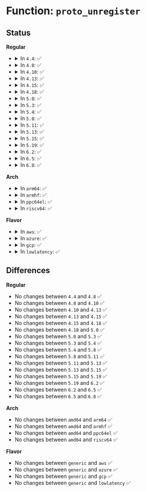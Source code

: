 # Function: <code>proto_unregister</code>

## Status
<b>Regular</b>
<ul>
<li>
<details>
<summary>In <code>4.4</code>: ✅</summary>

```c
void proto_unregister(struct proto *prot);
```

**Collision:** Unique Global

**Inline:** No

**Transformation:** False

**Instances:**

```
In net/core/sock.c (ffffffff81702100)
Location: net/core/sock.c:2888
Inline: False
Direct callers:
  - net/ipv4/udplite.c:udplite4_register
  - net/unix/af_unix.c:af_unix_exit
  - net/packet/af_packet.c:packet_exit
```
**Symbols:**

```
ffffffff81702100-ffffffff817021f7: proto_unregister (STB_GLOBAL)
```
</details>
</li>
<li>
<details>
<summary>In <code>4.8</code>: ✅</summary>

```c
void proto_unregister(struct proto *prot);
```

**Collision:** Unique Global

**Inline:** No

**Transformation:** False

**Instances:**

```
In net/core/sock.c (ffffffff81769310)
Location: net/core/sock.c:2956
Inline: False
Direct callers:
  - net/ipv4/udplite.c:udplite4_register
  - net/unix/af_unix.c:af_unix_exit
  - net/packet/af_packet.c:packet_exit
```
**Symbols:**

```
ffffffff81769310-ffffffff81769407: proto_unregister (STB_GLOBAL)
```
</details>
</li>
<li>
<details>
<summary>In <code>4.10</code>: ✅</summary>

```c
void proto_unregister(struct proto *prot);
```

**Collision:** Unique Global

**Inline:** No

**Transformation:** False

**Instances:**

```
In net/core/sock.c (ffffffff81796220)
Location: net/core/sock.c:2978
Inline: False
Direct callers:
  - net/ipv4/udplite.c:udplite4_register
  - net/unix/af_unix.c:af_unix_exit
  - net/packet/af_packet.c:packet_exit
```
**Symbols:**

```
ffffffff81796220-ffffffff81796317: proto_unregister (STB_GLOBAL)
```
</details>
</li>
<li>
<details>
<summary>In <code>4.13</code>: ✅</summary>

```c
void proto_unregister(struct proto *prot);
```

**Collision:** Unique Global

**Inline:** No

**Transformation:** False

**Instances:**

```
In net/core/sock.c (ffffffff817b4400)
Location: net/core/sock.c:3160
Inline: False
Direct callers:
  - net/ipv4/udplite.c:udplite4_register
  - net/unix/af_unix.c:af_unix_exit
  - net/packet/af_packet.c:packet_exit
```
**Symbols:**

```
ffffffff817b4400-ffffffff817b44f3: proto_unregister (STB_GLOBAL)
```
</details>
</li>
<li>
<details>
<summary>In <code>4.15</code>: ✅</summary>

```c
void proto_unregister(struct proto *prot);
```

**Collision:** Unique Global

**Inline:** No

**Transformation:** False

**Instances:**

```
In net/core/sock.c (ffffffff8182c650)
Location: net/core/sock.c:3199
Inline: False
Direct callers:
  - net/ipv4/udplite.c:udplite4_register
  - net/unix/af_unix.c:af_unix_exit
  - net/packet/af_packet.c:packet_exit
```
**Symbols:**

```
ffffffff8182c650-ffffffff8182c743: proto_unregister (STB_GLOBAL)
```
</details>
</li>
<li>
<details>
<summary>In <code>4.18</code>: ✅</summary>

```c
void proto_unregister(struct proto *prot);
```

**Collision:** Unique Global

**Inline:** No

**Transformation:** False

**Instances:**

```
In net/core/sock.c (ffffffff818767c0)
Location: net/core/sock.c:3312
Inline: False
Direct callers:
  - net/ipv4/udplite.c:udplite4_register
  - net/ipv4/af_inet.c:inet_init
  - net/ipv4/af_inet.c:inet_init
  - net/ipv4/af_inet.c:inet_init
  - net/unix/af_unix.c:af_unix_exit
  - net/ipv6/af_inet6.c:inet6_init
  - net/ipv6/af_inet6.c:inet6_init
  - net/ipv6/af_inet6.c:inet6_init
  - net/ipv6/af_inet6.c:inet6_init
  - net/ipv6/af_inet6.c:inet6_init
  - net/packet/af_packet.c:packet_exit
  - net/xdp/xsk.c:xsk_init
```
**Symbols:**

```
ffffffff818767c0-ffffffff818768b3: proto_unregister (STB_GLOBAL)
```
</details>
</li>
<li>
<details>
<summary>In <code>5.0</code>: ✅</summary>

```c
void proto_unregister(struct proto *prot);
```

**Collision:** Unique Global

**Inline:** No

**Transformation:** False

**Instances:**

```
In net/core/sock.c (ffffffff818970d0)
Location: net/core/sock.c:3263
Inline: False
Direct callers:
  - net/ipv4/udplite.c:udplite4_register
  - net/ipv4/af_inet.c:inet_init
  - net/ipv4/af_inet.c:inet_init
  - net/ipv4/af_inet.c:inet_init
  - net/unix/af_unix.c:af_unix_exit
  - net/ipv6/af_inet6.c:inet6_init
  - net/ipv6/af_inet6.c:inet6_init
  - net/ipv6/af_inet6.c:inet6_init
  - net/ipv6/af_inet6.c:inet6_init
  - net/ipv6/af_inet6.c:inet6_init
  - net/packet/af_packet.c:packet_exit
  - net/xdp/xsk.c:xsk_init
```
**Symbols:**

```
ffffffff818970d0-ffffffff818971c3: proto_unregister (STB_GLOBAL)
```
</details>
</li>
<li>
<details>
<summary>In <code>5.3</code>: ✅</summary>

```c
void proto_unregister(struct proto *prot);
```

**Collision:** Unique Global

**Inline:** No

**Transformation:** False

**Instances:**

```
In net/core/sock.c (ffffffff818e13b0)
Location: net/core/sock.c:3422
Inline: False
Direct callers:
  - net/ipv4/udplite.c:udplite4_register
  - net/ipv4/af_inet.c:inet_init
  - net/ipv4/af_inet.c:inet_init
  - net/ipv4/af_inet.c:inet_init
  - net/unix/af_unix.c:af_unix_exit
  - net/ipv6/af_inet6.c:inet6_init
  - net/ipv6/af_inet6.c:inet6_init
  - net/ipv6/af_inet6.c:inet6_init
  - net/ipv6/af_inet6.c:inet6_init
  - net/ipv6/af_inet6.c:inet6_init
  - net/packet/af_packet.c:packet_init
  - net/packet/af_packet.c:packet_exit
  - net/xdp/xsk.c:xsk_init
```
**Symbols:**

```
ffffffff818e13b0-ffffffff818e14a1: proto_unregister (STB_GLOBAL)
```
</details>
</li>
<li>
<details>
<summary>In <code>5.4</code>: ✅</summary>

```c
void proto_unregister(struct proto *prot);
```

**Collision:** Unique Global

**Inline:** No

**Transformation:** False

**Instances:**

```
In net/core/sock.c (ffffffff81913570)
Location: net/core/sock.c:3437
Inline: False
Direct callers:
  - net/ipv4/udplite.c:udplite4_register
  - net/ipv4/af_inet.c:inet_init
  - net/ipv4/af_inet.c:inet_init
  - net/ipv4/af_inet.c:inet_init
  - net/unix/af_unix.c:af_unix_exit
  - net/ipv6/af_inet6.c:inet6_init
  - net/ipv6/af_inet6.c:inet6_init
  - net/ipv6/af_inet6.c:inet6_init
  - net/ipv6/af_inet6.c:inet6_init
  - net/ipv6/af_inet6.c:inet6_init
  - net/packet/af_packet.c:packet_init
  - net/packet/af_packet.c:packet_exit
  - net/xdp/xsk.c:xsk_init
```
**Symbols:**

```
ffffffff81913570-ffffffff81913661: proto_unregister (STB_GLOBAL)
```
</details>
</li>
<li>
<details>
<summary>In <code>5.8</code>: ✅</summary>

```c
void proto_unregister(struct proto *prot);
```

**Collision:** Unique Global

**Inline:** No

**Transformation:** False

**Instances:**

```
In net/core/sock.c (ffffffff819e5310)
Location: net/core/sock.c:3576
Inline: False
Direct callers:
  - net/ipv4/udplite.c:udplite4_register
  - net/ipv4/af_inet.c:inet_init
  - net/ipv4/af_inet.c:inet_init
  - net/ipv4/af_inet.c:inet_init
  - net/unix/af_unix.c:af_unix_exit
  - net/ipv6/af_inet6.c:inet6_init
  - net/ipv6/af_inet6.c:inet6_init
  - net/ipv6/af_inet6.c:inet6_init
  - net/ipv6/af_inet6.c:inet6_init
  - net/ipv6/af_inet6.c:inet6_init
  - net/packet/af_packet.c:packet_init
  - net/packet/af_packet.c:packet_exit
  - net/xdp/xsk.c:xsk_init
  - net/mptcp/protocol.c:mptcp_proto_v6_init
```
**Symbols:**

```
ffffffff819e5310-ffffffff819e53f6: proto_unregister (STB_GLOBAL)
```
</details>
</li>
<li>
<details>
<summary>In <code>5.11</code>: ✅</summary>

```c
void proto_unregister(struct proto *prot);
```

**Collision:** Unique Global

**Inline:** No

**Transformation:** False

**Instances:**

```
In net/core/sock.c (ffffffff819e4c10)
Location: net/core/sock.c:3528
Inline: False
Direct callers:
  - net/ipv4/udplite.c:udplite4_register
  - net/ipv4/af_inet.c:inet_init
  - net/ipv4/af_inet.c:inet_init
  - net/ipv4/af_inet.c:inet_init
  - net/unix/af_unix.c:af_unix_exit
  - net/ipv6/af_inet6.c:inet6_init
  - net/ipv6/af_inet6.c:inet6_init
  - net/ipv6/af_inet6.c:inet6_init
  - net/ipv6/af_inet6.c:inet6_init
  - net/ipv6/af_inet6.c:inet6_init
  - net/packet/af_packet.c:packet_init
  - net/packet/af_packet.c:packet_exit
  - net/xdp/xsk.c:xsk_init
  - net/mptcp/protocol.c:mptcp_proto_v6_init
```
**Symbols:**

```
ffffffff819e4c10-ffffffff819e4cf6: proto_unregister (STB_GLOBAL)
```
</details>
</li>
<li>
<details>
<summary>In <code>5.13</code>: ✅</summary>

```c
void proto_unregister(struct proto *prot);
```

**Collision:** Unique Global

**Inline:** No

**Transformation:** False

**Instances:**

```
In net/core/sock.c (ffffffff819caa70)
Location: net/core/sock.c:3563
Inline: False
Direct callers:
  - net/ipv4/udplite.c:udplite4_register
  - net/ipv4/af_inet.c:inet_init
  - net/ipv4/af_inet.c:inet_init
  - net/ipv4/af_inet.c:inet_init
  - net/unix/af_unix.c:af_unix_exit
  - net/ipv6/af_inet6.c:inet6_init
  - net/ipv6/af_inet6.c:inet6_init
  - net/ipv6/af_inet6.c:inet6_init
  - net/ipv6/af_inet6.c:inet6_init
  - net/ipv6/af_inet6.c:inet6_init
  - net/packet/af_packet.c:packet_init
  - net/packet/af_packet.c:packet_exit
  - net/xdp/xsk.c:xsk_init
  - net/mptcp/protocol.c:mptcp_proto_v6_init
```
**Symbols:**

```
ffffffff819caa70-ffffffff819cab56: proto_unregister (STB_GLOBAL)
```
</details>
</li>
<li>
<details>
<summary>In <code>5.15</code>: ✅</summary>

```c
void proto_unregister(struct proto *prot);
```

**Collision:** Unique Global

**Inline:** No

**Transformation:** False

**Instances:**

```
In net/core/sock.c (ffffffff81a7a0a0)
Location: net/core/sock.c:3689
Inline: False
Direct callers:
  - net/ipv4/udplite.c:udplite4_register
  - net/ipv4/af_inet.c:inet_init
  - net/ipv4/af_inet.c:inet_init
  - net/ipv4/af_inet.c:inet_init
  - net/unix/af_unix.c:af_unix_exit
  - net/unix/af_unix.c:af_unix_exit
  - net/ipv6/af_inet6.c:inet6_init
  - net/ipv6/af_inet6.c:inet6_init
  - net/ipv6/af_inet6.c:inet6_init
  - net/ipv6/af_inet6.c:inet6_init
  - net/ipv6/af_inet6.c:inet6_init
  - net/packet/af_packet.c:packet_init
  - net/packet/af_packet.c:packet_exit
  - net/xdp/xsk.c:xsk_init
  - net/mptcp/protocol.c:mptcp_proto_v6_init
```
**Symbols:**

```
ffffffff81a7a0a0-ffffffff81a7a186: proto_unregister (STB_GLOBAL)
```
</details>
</li>
<li>
<details>
<summary>In <code>5.19</code>: ✅</summary>

```c
void proto_unregister(struct proto *prot);
```

**Collision:** Unique Global

**Inline:** No

**Transformation:** False

**Instances:**

```
In net/core/sock.c (ffffffff81bed9e0)
Location: net/core/sock.c:3849
Inline: False
Direct callers:
  - net/ipv4/udplite.c:udplite4_register
  - net/ipv4/af_inet.c:inet_init
  - net/ipv4/af_inet.c:inet_init
  - net/ipv4/af_inet.c:inet_init
  - net/unix/af_unix.c:af_unix_exit
  - net/unix/af_unix.c:af_unix_exit
  - net/ipv6/af_inet6.c:inet6_init
  - net/ipv6/af_inet6.c:inet6_init
  - net/ipv6/af_inet6.c:inet6_init
  - net/ipv6/af_inet6.c:inet6_init
  - net/ipv6/af_inet6.c:inet6_init
  - net/packet/af_packet.c:packet_init
  - net/packet/af_packet.c:packet_exit
  - net/xdp/xsk.c:xsk_init
  - net/mptcp/protocol.c:mptcp_proto_v6_init
  - net/mctp/af_mctp.c:mctp_exit
  - net/mctp/af_mctp.c:mctp_init
```
**Symbols:**

```
ffffffff81bed9e0-ffffffff81bedad0: proto_unregister (STB_GLOBAL)
```
</details>
</li>
<li>
<details>
<summary>In <code>6.2</code>: ✅</summary>

```c
void proto_unregister(struct proto *prot);
```

**Collision:** Unique Global

**Inline:** No

**Transformation:** False

**Instances:**

```
In net/core/sock.c (ffffffff81d99fe0)
Location: net/core/sock.c:3944
Inline: False
Direct callers:
  - net/ipv4/udplite.c:udplite4_register
  - net/ipv4/af_inet.c:inet_init
  - net/ipv4/af_inet.c:inet_init
  - net/ipv4/af_inet.c:inet_init
  - net/unix/af_unix.c:af_unix_exit
  - net/unix/af_unix.c:af_unix_exit
  - net/unix/af_unix.c:af_unix_init
  - net/ipv6/af_inet6.c:inet6_init
  - net/ipv6/af_inet6.c:inet6_init
  - net/ipv6/af_inet6.c:inet6_init
  - net/ipv6/af_inet6.c:inet6_init
  - net/ipv6/af_inet6.c:inet6_init
  - net/ipv6/af_inet6.c:inet6_init
  - net/packet/af_packet.c:packet_init
  - net/packet/af_packet.c:packet_exit
  - net/xdp/xsk.c:xsk_init
  - net/mptcp/protocol.c:mptcp_proto_v6_init
  - net/mctp/af_mctp.c:mctp_exit
  - net/mctp/af_mctp.c:mctp_init
```
**Symbols:**

```
ffffffff81d99fe0-ffffffff81d9a0d0: proto_unregister (STB_GLOBAL)
```
</details>
</li>
<li>
<details>
<summary>In <code>6.5</code>: ✅</summary>

```c
void proto_unregister(struct proto *prot);
```

**Collision:** Unique Global

**Inline:** No

**Transformation:** False

**Instances:**

```
In net/core/sock.c (ffffffff81e08710)
Location: net/core/sock.c:3975
Inline: False
Direct callers:
  - net/ipv4/udplite.c:udplite4_register
  - net/ipv4/af_inet.c:inet_init
  - net/ipv4/af_inet.c:inet_init
  - net/ipv4/af_inet.c:inet_init
  - net/unix/af_unix.c:af_unix_exit
  - net/unix/af_unix.c:af_unix_exit
  - net/unix/af_unix.c:af_unix_init
  - net/ipv6/af_inet6.c:inet6_init
  - net/ipv6/af_inet6.c:inet6_init
  - net/ipv6/af_inet6.c:inet6_init
  - net/ipv6/af_inet6.c:inet6_init
  - net/ipv6/af_inet6.c:inet6_init
  - net/ipv6/af_inet6.c:inet6_init
  - net/packet/af_packet.c:packet_init
  - net/packet/af_packet.c:packet_exit
  - net/xdp/xsk.c:xsk_init
  - net/mptcp/protocol.c:mptcp_proto_v6_init
  - net/mctp/af_mctp.c:mctp_exit
  - net/mctp/af_mctp.c:mctp_init
```
**Symbols:**

```
ffffffff81e08710-ffffffff81e08800: proto_unregister (STB_GLOBAL)
```
</details>
</li>
<li>
<details>
<summary>In <code>6.8</code>: ✅</summary>

```c
void proto_unregister(struct proto *prot);
```

**Collision:** Unique Global

**Inline:** No

**Transformation:** False

**Instances:**

```
In net/core/sock.c (ffffffff81ec5180)
Location: net/core/sock.c:3983
Inline: False
Direct callers:
  - net/ipv4/udplite.c:udplite4_register
  - net/ipv4/af_inet.c:inet_init
  - net/ipv4/af_inet.c:inet_init
  - net/ipv4/af_inet.c:inet_init
  - net/unix/af_unix.c:af_unix_init
  - net/ipv6/af_inet6.c:inet6_init
  - net/ipv6/af_inet6.c:inet6_init
  - net/ipv6/af_inet6.c:inet6_init
  - net/ipv6/af_inet6.c:inet6_init
  - net/ipv6/af_inet6.c:inet6_init
  - net/ipv6/af_inet6.c:inet6_init
  - net/packet/af_packet.c:packet_init
  - net/packet/af_packet.c:packet_exit
  - net/xdp/xsk.c:xsk_init
  - net/mptcp/protocol.c:mptcp_proto_v6_init
  - net/mctp/af_mctp.c:mctp_exit
  - net/mctp/af_mctp.c:mctp_init
```
**Symbols:**

```
ffffffff81ec5180-ffffffff81ec5270: proto_unregister (STB_GLOBAL)
```
</details>
</li>
</ul>
<b>Arch</b>
<ul>
<li>
<details>
<summary>In <code>arm64</code>: ✅</summary>

```c
void proto_unregister(struct proto *prot);
```

**Collision:** Unique Global

**Inline:** No

**Transformation:** False

**Instances:**

```
In net/core/sock.c (ffff800010bac2f0)
Location: net/core/sock.c:3437
Inline: False
Direct callers:
  - net/ipv4/udplite.c:udplite4_register
  - net/ipv4/af_inet.c:inet_init
  - net/ipv4/af_inet.c:inet_init
  - net/ipv4/af_inet.c:inet_init
  - net/unix/af_unix.c:af_unix_exit
  - net/ipv6/af_inet6.c:inet6_init
  - net/ipv6/af_inet6.c:inet6_init
  - net/ipv6/af_inet6.c:inet6_init
  - net/ipv6/af_inet6.c:inet6_init
  - net/ipv6/af_inet6.c:inet6_init
  - net/packet/af_packet.c:packet_init
  - net/packet/af_packet.c:packet_exit
  - net/xdp/xsk.c:xsk_init
```
**Symbols:**

```
ffff800010bac2f0-ffff800010bac3e0: proto_unregister (STB_GLOBAL)
```
</details>
</li>
<li>
<details>
<summary>In <code>armhf</code>: ✅</summary>

```c
void proto_unregister(struct proto *prot);
```

**Collision:** Unique Global

**Inline:** No

**Transformation:** False

**Instances:**

```
In net/core/sock.c (c0cc9958)
Location: net/core/sock.c:3437
Inline: False
Direct callers:
  - net/ipv4/udplite.c:udplite4_register
  - net/ipv4/af_inet.c:inet_init
  - net/ipv4/af_inet.c:inet_init
  - net/ipv4/af_inet.c:inet_init
  - net/unix/af_unix.c:af_unix_exit
  - net/ipv6/af_inet6.c:inet6_init
  - net/ipv6/af_inet6.c:inet6_init
  - net/ipv6/af_inet6.c:inet6_init
  - net/ipv6/af_inet6.c:inet6_init
  - net/ipv6/af_inet6.c:inet6_init
  - net/packet/af_packet.c:packet_init
  - net/packet/af_packet.c:packet_exit
  - net/xdp/xsk.c:xsk_init
```
**Symbols:**

```
c0cc9958-c0cc9a28: proto_unregister (STB_GLOBAL)
```
</details>
</li>
<li>
<details>
<summary>In <code>ppc64el</code>: ✅</summary>

```c
void proto_unregister(struct proto *prot);
```

**Collision:** Unique Global

**Inline:** No

**Transformation:** False

**Instances:**

```
In net/core/sock.c (c000000000c81460)
Location: net/core/sock.c:3437
Inline: False
Direct callers:
  - net/ipv4/udplite.c:udplite4_register
  - net/ipv4/af_inet.c:inet_init
  - net/ipv4/af_inet.c:inet_init
  - net/ipv4/af_inet.c:inet_init
  - net/unix/af_unix.c:af_unix_exit
  - net/ipv6/af_inet6.c:inet6_init
  - net/ipv6/af_inet6.c:inet6_init
  - net/ipv6/af_inet6.c:inet6_init
  - net/ipv6/af_inet6.c:inet6_init
  - net/ipv6/af_inet6.c:inet6_init
  - net/packet/af_packet.c:packet_init
  - net/packet/af_packet.c:packet_exit
  - net/xdp/xsk.c:xsk_init
```
**Symbols:**

```
c000000000c81460-c000000000c815cc: proto_unregister (STB_GLOBAL)
```
</details>
</li>
<li>
<details>
<summary>In <code>riscv64</code>: ✅</summary>

```c
void proto_unregister(struct proto *prot);
```

**Collision:** Unique Global

**Inline:** No

**Transformation:** False

**Instances:**

```
In net/core/sock.c (ffffffe00073e6ac)
Location: net/core/sock.c:3437
Inline: False
Direct callers:
  - net/ipv4/udplite.c:udplite4_register
  - net/ipv4/af_inet.c:inet_init
  - net/ipv4/af_inet.c:inet_init
  - net/ipv4/af_inet.c:inet_init
  - net/unix/af_unix.c:af_unix_exit
  - net/ipv6/af_inet6.c:inet6_init
  - net/ipv6/af_inet6.c:inet6_init
  - net/ipv6/af_inet6.c:inet6_init
  - net/ipv6/af_inet6.c:inet6_init
  - net/ipv6/af_inet6.c:inet6_init
  - net/packet/af_packet.c:packet_init
  - net/packet/af_packet.c:packet_exit
  - net/xdp/xsk.c:xsk_init
```
**Symbols:**

```
ffffffe00073e6ac-ffffffe00073e7a6: proto_unregister (STB_GLOBAL)
```
</details>
</li>
</ul>
<b>Flavor</b>
<ul>
<li>
<details>
<summary>In <code>aws</code>: ✅</summary>

```c
void proto_unregister(struct proto *prot);
```

**Collision:** Unique Global

**Inline:** No

**Transformation:** False

**Instances:**

```
In net/core/sock.c (ffffffff818b3570)
Location: net/core/sock.c:3437
Inline: False
Direct callers:
  - net/ipv4/udplite.c:udplite4_register
  - net/ipv4/af_inet.c:inet_init
  - net/ipv4/af_inet.c:inet_init
  - net/ipv4/af_inet.c:inet_init
  - net/unix/af_unix.c:af_unix_exit
  - net/ipv6/af_inet6.c:inet6_init
  - net/ipv6/af_inet6.c:inet6_init
  - net/ipv6/af_inet6.c:inet6_init
  - net/ipv6/af_inet6.c:inet6_init
  - net/ipv6/af_inet6.c:inet6_init
  - net/packet/af_packet.c:packet_init
  - net/packet/af_packet.c:packet_exit
  - net/xdp/xsk.c:xsk_init
```
**Symbols:**

```
ffffffff818b3570-ffffffff818b3661: proto_unregister (STB_GLOBAL)
```
</details>
</li>
<li>
<details>
<summary>In <code>azure</code>: ✅</summary>

```c
void proto_unregister(struct proto *prot);
```

**Collision:** Unique Global

**Inline:** No

**Transformation:** False

**Instances:**

```
In net/core/sock.c (ffffffff8186d4c0)
Location: net/core/sock.c:3437
Inline: False
Direct callers:
  - net/ipv4/udplite.c:udplite4_register
  - net/ipv4/af_inet.c:inet_init
  - net/ipv4/af_inet.c:inet_init
  - net/ipv4/af_inet.c:inet_init
  - net/unix/af_unix.c:af_unix_exit
  - net/ipv6/af_inet6.c:inet6_init
  - net/ipv6/af_inet6.c:inet6_init
  - net/ipv6/af_inet6.c:inet6_init
  - net/ipv6/af_inet6.c:inet6_init
  - net/ipv6/af_inet6.c:inet6_init
  - net/packet/af_packet.c:packet_init
  - net/packet/af_packet.c:packet_exit
  - net/xdp/xsk.c:xsk_init
```
**Symbols:**

```
ffffffff8186d4c0-ffffffff8186d5b1: proto_unregister (STB_GLOBAL)
```
</details>
</li>
<li>
<details>
<summary>In <code>gcp</code>: ✅</summary>

```c
void proto_unregister(struct proto *prot);
```

**Collision:** Unique Global

**Inline:** No

**Transformation:** False

**Instances:**

```
In net/core/sock.c (ffffffff81904570)
Location: net/core/sock.c:3437
Inline: False
Direct callers:
  - net/ipv4/udplite.c:udplite4_register
  - net/ipv4/af_inet.c:inet_init
  - net/ipv4/af_inet.c:inet_init
  - net/ipv4/af_inet.c:inet_init
  - net/unix/af_unix.c:af_unix_exit
  - net/ipv6/af_inet6.c:inet6_init
  - net/ipv6/af_inet6.c:inet6_init
  - net/ipv6/af_inet6.c:inet6_init
  - net/ipv6/af_inet6.c:inet6_init
  - net/ipv6/af_inet6.c:inet6_init
  - net/packet/af_packet.c:packet_init
  - net/packet/af_packet.c:packet_exit
  - net/xdp/xsk.c:xsk_init
```
**Symbols:**

```
ffffffff81904570-ffffffff81904661: proto_unregister (STB_GLOBAL)
```
</details>
</li>
<li>
<details>
<summary>In <code>lowlatency</code>: ✅</summary>

```c
void proto_unregister(struct proto *prot);
```

**Collision:** Unique Global

**Inline:** No

**Transformation:** False

**Instances:**

```
In net/core/sock.c (ffffffff819255f0)
Location: net/core/sock.c:3437
Inline: False
Direct callers:
  - net/ipv4/udplite.c:udplite4_register
  - net/ipv4/af_inet.c:inet_init
  - net/ipv4/af_inet.c:inet_init
  - net/ipv4/af_inet.c:inet_init
  - net/unix/af_unix.c:af_unix_exit
  - net/ipv6/af_inet6.c:inet6_init
  - net/ipv6/af_inet6.c:inet6_init
  - net/ipv6/af_inet6.c:inet6_init
  - net/ipv6/af_inet6.c:inet6_init
  - net/ipv6/af_inet6.c:inet6_init
  - net/packet/af_packet.c:packet_init
  - net/packet/af_packet.c:packet_exit
  - net/xdp/xsk.c:xsk_init
```
**Symbols:**

```
ffffffff819255f0-ffffffff819256e1: proto_unregister (STB_GLOBAL)
```
</details>
</li>
</ul>

## Differences
<b>Regular</b>
<ul>
<li>
No changes between <code>4.4</code> and <code>4.8</code> ✅
</li>
<li>
No changes between <code>4.8</code> and <code>4.10</code> ✅
</li>
<li>
No changes between <code>4.10</code> and <code>4.13</code> ✅
</li>
<li>
No changes between <code>4.13</code> and <code>4.15</code> ✅
</li>
<li>
No changes between <code>4.15</code> and <code>4.18</code> ✅
</li>
<li>
No changes between <code>4.18</code> and <code>5.0</code> ✅
</li>
<li>
No changes between <code>5.0</code> and <code>5.3</code> ✅
</li>
<li>
No changes between <code>5.3</code> and <code>5.4</code> ✅
</li>
<li>
No changes between <code>5.4</code> and <code>5.8</code> ✅
</li>
<li>
No changes between <code>5.8</code> and <code>5.11</code> ✅
</li>
<li>
No changes between <code>5.11</code> and <code>5.13</code> ✅
</li>
<li>
No changes between <code>5.13</code> and <code>5.15</code> ✅
</li>
<li>
No changes between <code>5.15</code> and <code>5.19</code> ✅
</li>
<li>
No changes between <code>5.19</code> and <code>6.2</code> ✅
</li>
<li>
No changes between <code>6.2</code> and <code>6.5</code> ✅
</li>
<li>
No changes between <code>6.5</code> and <code>6.8</code> ✅
</li>
</ul>
<b>Arch</b>
<ul>
<li>
No changes between <code>amd64</code> and <code>arm64</code> ✅
</li>
<li>
No changes between <code>amd64</code> and <code>armhf</code> ✅
</li>
<li>
No changes between <code>amd64</code> and <code>ppc64el</code> ✅
</li>
<li>
No changes between <code>amd64</code> and <code>riscv64</code> ✅
</li>
</ul>
<b>Flavor</b>
<ul>
<li>
No changes between <code>generic</code> and <code>aws</code> ✅
</li>
<li>
No changes between <code>generic</code> and <code>azure</code> ✅
</li>
<li>
No changes between <code>generic</code> and <code>gcp</code> ✅
</li>
<li>
No changes between <code>generic</code> and <code>lowlatency</code> ✅
</li>
</ul>
